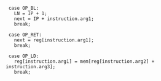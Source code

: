      case OP_BL:
       LN = IP + 1;
       next = IP + instruction.arg1;
       break;

     case OP_RET:
       next = reg[instruction.arg1];
       break;

     case OP_LD:
       reg[instruction.arg1] = mem[reg[instruction.arg2] + instruction.arg3];
       break;
       
